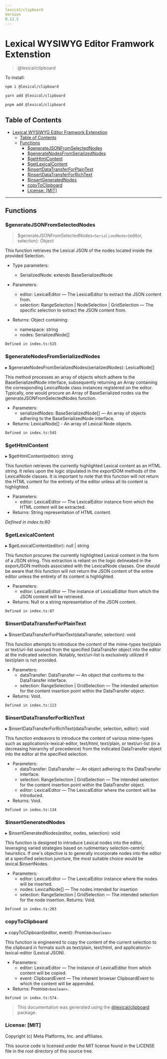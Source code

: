 ```yaml
---
lexical/clipboard
Version
0.12.2
---
```


# Lexical WYSIWYG Editor Framwork Extenstion

> @lexical/clipboard

To install:

```bash
npm i @lexical/clipboard

yarn add @lexical/clipboard

pnpm add @lexical/clipboard
```

## Table of Contents

- [Lexical WYSIWYG Editor Framwork Extenstion](#lexical-wysiwyg-editor-framwork-extenstion)
  - [Table of Contents](#table-of-contents)
  - [Functions](#functions)
    - [$generateJSONFromSelectedNodes](#generatejsonfromselectednodes)
    - [$generateNodesFromSerializedNodes](#generatenodesfromserializednodes)
    - [$getHtmlContent](#gethtmlcontent)
    - [$getLexicalContent](#getlexicalcontent)
    - [$insertDataTransferForPlainText](#insertdatatransferforplaintext)
    - [$insertDataTransferForRichText](#insertdatatransferforrichtext)
    - [$insertGeneratedNodes](#insertgeneratednodes)
    - [copyToClipboard](#copytoclipboard)
    - [License: \[MIT\]](#license-mit)

---

## Functions

### $generateJSONFromSelectedNodes

> $generateJSONFromSelectedNodes`<SerializedNode>`(editor, selection): Object

This function retrieves the Lexical JSON of the nodes located inside the provided Selection.

- Type parameters:
  - SerializedNode: extends BaseSerializedNode

- Parameters:
  - editor: LexicalEditor — The LexicalEditor to extract the JSON content from.
  - selection: RangeSelection | NodeSelection | GridSelection — The specific selection to extract the JSON content from.
- Returns: Object containing:
  - namespace: string
  - nodes: SerializedNode[]

`Defined in index.ts:515`

### $generateNodesFromSerializedNodes

▸ $generateNodesFromSerializedNodes(serializedNodes): LexicalNode[]

This method processes an array of objects which adhere to the BaseSerializedNode interface, subsequently returning an Array containing the corresponding LexicalNode class instances registered on the editor. Typically, one would procure an Array of BaseSerialized nodes via the generateJSONFromSelectedNodes function.

- Parameters:
  - serializedNodes: BaseSerializedNode[] — An array of objects adhering to the BaseSerializedNode interface.
- Returns: LexicalNode[] - An array of Lexical Node objects.

`Defined in index.ts:545`

### $getHtmlContent

▸ $getHtmlContent(editor): string

This function retrieves the currently highlighted Lexical content as an HTML string. It relies upon the logic stipulated in the exportDOM methods of the LexicalNode classes. It is important to note that this function will not return the HTML content for the entirety of the editor unless all its content is highlighted.

- Parameters:
  - editor: LexicalEditor — The LexicalEditor instance from which the HTML content will be extracted.
- Returns: String representation of HTML content.

_Defined in index.ts:60_

### $getLexicalContent

▸ $getLexicalContent(editor): null | string

This function procures the currently highlighted Lexical content in the form of a JSON string. This extraction is reliant on the logic delineated in the exportJSON methods associated with the LexicalNode classes. One should be aware that this function will not return the JSON content of the entire editor unless the entirety of its content is highlighted.

- Parameters:
  - editor: LexicalEditor — The instance of LexicalEditor from which the JSON content will be retrieved.
- Returns: Null or a string representation of the JSON content.

`Defined in index.ts:87`

### $insertDataTransferForPlainText

▸ $insertDataTransferForPlainText(dataTransfer, selection): void

This function attempts to introduce the content of the mime-types text/plain or text/uri-list sourced from the specified DataTransfer object into the editor at the indicated selection. Notably, text/uri-list is exclusively utilized if text/plain is not provided.

- Parameters:
  - dataTransfer: DataTransfer — An object that conforms to the DataTransfer interface.
  - selection: RangeSelection | GridSelection — The intended selection for the content insertion point within the DataTransfer object.
- Returns: Void.

`Defined in index.ts:113`

### $insertDataTransferForRichText

▸ $insertDataTransferForRichText(dataTransfer, selection, editor): void

This function endeavors to introduce the content of various mime-types such as application/x-lexical-editor, text/html, text/plain, or text/uri-list (in a decreasing hierarchy of precedence) from the indicated DataTransfer object into the editor at the specified selection.

- Parameters:
  - dataTransfer: DataTransfer — An object adhering to the DataTransfer interface.
  - selection: RangeSelection | GridSelection — The intended selection for the content insertion point within the DataTransfer object.
  - editor: LexicalEditor — The LexicalEditor where the content will be introduced.
- Returns: Void.

`Defined in index.ts:134`

### $insertGeneratedNodes

▸ $insertGeneratedNodes(editor, nodes, selection): void

This function is designed to introduce Lexical nodes into the editor, leveraging varied strategies based on rudimentary selection-centric heuristics. If one's objective is to generally incorporate nodes into the editor at a specified selection juncture, the most suitable choice would be lexical.$insertNodes.

- Parameters:
  - editor: LexicalEditor — The LexicalEditor instance where the nodes will be inserted.
  - nodes: LexicalNode[] — The nodes intended for insertion
  - selection: RangeSelection | GridSelection — The intended selection for the node insertion.
Returns: Void.

`Defined in index.ts:203`

### copyToClipboard

▸ copyToClipboard(editor, event): Promise`<boolean>`

This function is engineered to copy the content of the current selection to the clipboard in formats such as text/plain, text/html, and application/x-lexical-editor (Lexical JSON).

- Parameters:
  - editor: LexicalEditor — The instance of LexicalEditor from which content will be copied.
  - event: ClipboardEvent — The inherent browser ClipboardEvent to which the content will be appended.
- Returns: Promise`<boolean>`.

`Defined in index.ts:574.`

> This documentation was generated using the [@lexical/clipboard](https://github.com/facebook/lexical/tree/main/packages/lexical-clipboard) package.

### License: [MIT]

Copyright (c) Meta Platforms, Inc. and affiliates.

This source code is licensed under the MIT license found in the
LICENSE file in the root directory of this source tree.

